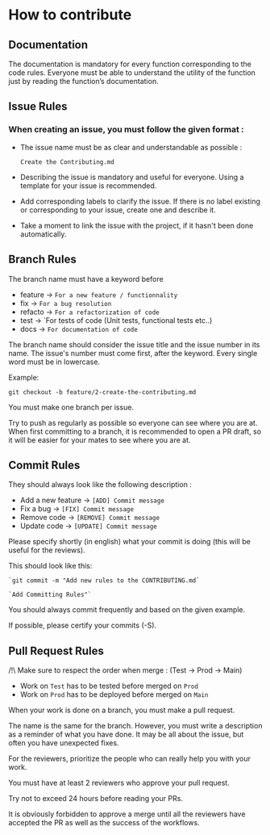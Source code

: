 # How to contribute

## Documentation

The documentation is mandatory for every function corresponding to the code rules. Everyone must be able to understand the utility of the function just by reading the function’s documentation.

## Issue Rules

### When creating an issue, you must follow the given format :

- The issue name must be as clear and understandable as possible :

  `Create the Contributing.md`

- Describing the issue is mandatory and useful for everyone. Using a template for your issue is recommended.
- Add corresponding labels to clarify the issue. If there is no label existing or corresponding to your issue, create one and describe it.
- Take a moment to link the issue with the project, if it hasn't been done automatically.

## Branch Rules

The branch name must have a keyword before
  - feature -> `For a new feature / functionnality`
  - fix -> `For a bug resolution`
  - refacto -> `For a refactorization of code`
  - test -> `For tests of code (Unit tests, functional tests etc..)
  - docs -> `For documentation of code`

The branch name should consider the issue title and the issue number in its name. The issue's number must come first, after the keyword.
Every single word must be in lowercase.

Example:

    git checkout -b feature/2-create-the-contributing.md

You must make one branch per issue.

Try to push as regularly as possible so everyone can see where you are at. When first committing to a branch, it is recommended to open a PR draft, so it will be easier for your mates to see where you are at.

## Commit Rules

They should always look like the following description :

  - Add a new feature -> `[ADD] Commit message`
  - Fix a bug -> `[FIX] Commit message`
  - Remove code -> `[REMOVE] Commit message`
  - Update code -> `[UPDATE] Commit message`

Please specify shortly (in english) what your commit is doing (this will be useful for the reviews).

This should look like this:

    `git commit -m "Add new rules to the CONTRIBUTING.md`

    `Add Committing Rules"`

You should always commit frequently and based on the given example.

If possible, please certify your commits (-S).

## Pull Request Rules

/!\ Make sure to respect the order when merge : (Test -> Prod -> Main)

- Work on `Test` has to be tested before merged on `Prod`
- Work on `Prod` has to be deployed before merged on `Main`

When your work is done on a branch, you must make a pull request.

The name is the same for the branch. However, you must write a description as a reminder of what you have done. It may be all about the issue, but often you have unexpected fixes.

For the reviewers, prioritize the people who can really help you with your work.

You must have at least 2 reviewers who approve your pull request.

Try not to exceed 24 hours before reading your PRs.

It is obviously forbidden to approve a merge until all the reviewers have accepted the PR as well as the success of the workflows.
